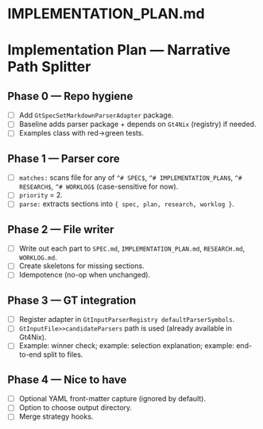 # IMPLEMENTATION_PLAN.md

# Implementation Plan — Narrative Path Splitter

## Phase 0 — Repo hygiene

* [ ] Add `GtSpecSetMarkdownParserAdapter` package.
* [ ] Baseline adds parser package + depends on `Gt4Nix` (registry) if needed.
* [ ] Examples class with red→green tests.

## Phase 1 — Parser core

* [ ] `matches:` scans file for any of `^# SPEC$`, `^# IMPLEMENTATION_PLAN$`, `^# RESEARCH$`, `^# WORKLOG$` (case-sensitive for now).
* [ ] `priority` = 2.
* [ ] `parse:` extracts sections into `{ spec, plan, research, worklog }`.

## Phase 2 — File writer

* [ ] Write out each part to `SPEC.md`, `IMPLEMENTATION_PLAN.md`, `RESEARCH.md`, `WORKLOG.md`.
* [ ] Create skeletons for missing sections.
* [ ] Idempotence (no-op when unchanged).

## Phase 3 — GT integration

* [ ] Register adapter in `GtInputParserRegistry defaultParserSymbols`.
* [ ] `GtInputFile>>candidateParsers` path is used (already available in Gt4Nix).
* [ ] Example: winner check; example: selection explanation; example: end-to-end split to files.

## Phase 4 — Nice to have

* [ ] Optional YAML front-matter capture (ignored by default).
* [ ] Option to choose output directory.
* [ ] Merge strategy hooks.

